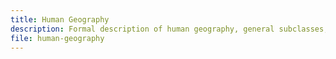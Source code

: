```yaml
---
title: Human Geography
description: Formal description of human geography, general subclasses, related classes, and properties.
file: human-geography
---
```


